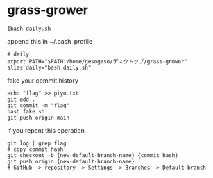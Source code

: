 # grass-grower

```
$bash daily.sh
```

append this in ~/.bash_profile
```
# daily
export PATH="$PATH:/home/gesogeso/デスクトップ/grass-grower"
alias daily="bash daily.sh"
```

fake your commit history
```
echo "flag" >> piyo.txt
git add .
git commit -m "flag"
bash fake.sh
git push origin main
```
if you repent this operation
```
git log | grep flag
# copy commit hash
git checkout -b {new-default-branch-name} {commit hash}
git push origin {new-default-branch-name}
# GitHub -> repository -> Settings -> Branches -> Default branch
```
